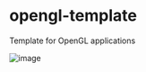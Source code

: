 # opengl-template
Template for OpenGL applications

![image](https://github.com/faliszewskii/opengl-template/assets/74872004/afc62fb4-7c9b-43ca-985d-d3e666c2ad69)
